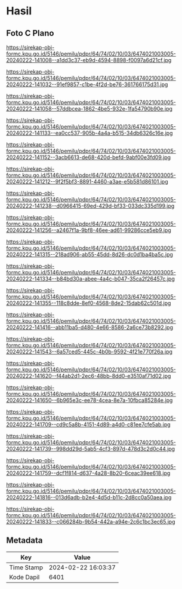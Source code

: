 # Hasil

## Foto C Plano

https://sirekap-obj-formc.kpu.go.id/5146/pemilu/pdpr/64/74/02/10/03/6474021003005-20240222-141008--a1dd3c37-eb9d-4594-8898-f0097a6d21cf.jpg

https://sirekap-obj-formc.kpu.go.id/5146/pemilu/pdpr/64/74/02/10/03/6474021003005-20240222-141032--91ef9857-c1be-4f2d-be76-361766175d31.jpg

https://sirekap-obj-formc.kpu.go.id/5146/pemilu/pdpr/64/74/02/10/03/6474021003005-20240222-141058--57ddbcea-1862-4be5-932e-1fa54790b90e.jpg

https://sirekap-obj-formc.kpu.go.id/5146/pemilu/pdpr/64/74/02/10/03/6474021003005-20240222-141133--ea0cc537-905b-4a4a-b515-34db6326c16e.jpg

https://sirekap-obj-formc.kpu.go.id/5146/pemilu/pdpr/64/74/02/10/03/6474021003005-20240222-141152--3acb6613-de68-420d-befd-9abf00e3fd09.jpg

https://sirekap-obj-formc.kpu.go.id/5146/pemilu/pdpr/64/74/02/10/03/6474021003005-20240222-141212--9f2f5bf3-8891-4460-a3ae-e5b581d86101.jpg

https://sirekap-obj-formc.kpu.go.id/5146/pemilu/pdpr/64/74/02/10/03/6474021003005-20240222-141238--d0966415-69ed-429d-bf33-033dc335d199.jpg

https://sirekap-obj-formc.kpu.go.id/5146/pemilu/pdpr/64/74/02/10/03/6474021003005-20240222-141256--a2467f1a-9bf8-46ee-ad61-99286cce5eb9.jpg

https://sirekap-obj-formc.kpu.go.id/5146/pemilu/pdpr/64/74/02/10/03/6474021003005-20240222-141315--218ad906-ab55-45dd-8d26-dc0d1ba4ba5c.jpg

https://sirekap-obj-formc.kpu.go.id/5146/pemilu/pdpr/64/74/02/10/03/6474021003005-20240222-141334--b84bd30a-abee-4a4c-b047-35ca2f26457c.jpg

https://sirekap-obj-formc.kpu.go.id/5146/pemilu/pdpr/64/74/02/10/03/6474021003005-20240222-141355--118c8dde-8ef0-4568-8de2-15dab62c501d.jpg

https://sirekap-obj-formc.kpu.go.id/5146/pemilu/pdpr/64/74/02/10/03/6474021003005-20240222-141416--abb11ba5-d480-4e66-8586-2a6ce73b8292.jpg

https://sirekap-obj-formc.kpu.go.id/5146/pemilu/pdpr/64/74/02/10/03/6474021003005-20240222-141543--6a57ced5-445c-4b0b-9592-4f21e770f26a.jpg

https://sirekap-obj-formc.kpu.go.id/5146/pemilu/pdpr/64/74/02/10/03/6474021003005-20240222-141620--f44ab2d1-2ec6-48bb-8dd0-e3510af71d02.jpg

https://sirekap-obj-formc.kpu.go.id/5146/pemilu/pdpr/64/74/02/10/03/6474021003005-20240222-141650--6b965e3c-ee78-4cea-8e7a-10fbca85284e.jpg

https://sirekap-obj-formc.kpu.go.id/5146/pemilu/pdpr/64/74/02/10/03/6474021003005-20240222-141709--cd9c5a8b-4151-4d89-a4d0-c81ee7cfe5ab.jpg

https://sirekap-obj-formc.kpu.go.id/5146/pemilu/pdpr/64/74/02/10/03/6474021003005-20240222-141739--998dd29d-5ab5-4cf3-897d-478d3c2d0c44.jpg

https://sirekap-obj-formc.kpu.go.id/5146/pemilu/pdpr/64/74/02/10/03/6474021003005-20240222-141759--dcf1f814-d637-4a28-8b20-6ceac39ee618.jpg

https://sirekap-obj-formc.kpu.go.id/5146/pemilu/pdpr/64/74/02/10/03/6474021003005-20240222-141816--013d6adb-b2e4-4d5d-b11c-2d8cc0a50aea.jpg

https://sirekap-obj-formc.kpu.go.id/5146/pemilu/pdpr/64/74/02/10/03/6474021003005-20240222-141833--c066284b-9b54-442a-a94e-2c6c1bc3ec65.jpg


## Metadata

| Key        | Value               |
| ---------- | ------------------- |
| Time Stamp | 2024-02-22 16:03:37 |
| Kode Dapil | 6401                |



